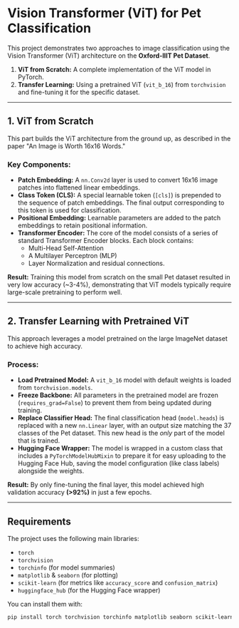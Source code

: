 # Vision Transformer (ViT) for Pet Classification

This project demonstrates two approaches to image classification using the Vision Transformer (ViT) architecture on the **Oxford-IIIT Pet Dataset**.

1.  **ViT from Scratch:** A complete implementation of the ViT model in PyTorch.
2.  **Transfer Learning:** Using a pretrained ViT (`vit_b_16`) from `torchvision` and fine-tuning it for the specific dataset.

-----

## 1\. ViT from Scratch

This part builds the ViT architecture from the ground up, as described in the paper "An Image is Worth 16x16 Words."

### Key Components:

  * **Patch Embedding:** A `nn.Conv2d` layer is used to convert 16x16 image patches into flattened linear embeddings.
  * **Class Token (CLS):** A special learnable token (`[cls]`) is prepended to the sequence of patch embeddings. The final output corresponding to this token is used for classification.
  * **Positional Embedding:** Learnable parameters are added to the patch embeddings to retain positional information.
  * **Transformer Encoder:** The core of the model consists of a series of standard Transformer Encoder blocks. Each block contains:
      * Multi-Head Self-Attention
      * A Multilayer Perceptron (MLP)
      * Layer Normalization and residual connections.

**Result:** Training this model from scratch on the small Pet dataset resulted in very low accuracy (\~3-4%), demonstrating that ViT models typically require large-scale pretraining to perform well.

-----

## 2\. Transfer Learning with Pretrained ViT

This approach leverages a model pretrained on the large ImageNet dataset to achieve high accuracy.

### Process:

  * **Load Pretrained Model:** A `vit_b_16` model with default weights is loaded from `torchvision.models`.
  * **Freeze Backbone:** All parameters in the pretrained model are frozen (`requires_grad=False`) to prevent them from being updated during training.
  * **Replace Classifier Head:** The final classification head (`model.heads`) is replaced with a new `nn.Linear` layer, with an output size matching the 37 classes of the Pet dataset. This new head is the *only* part of the model that is trained.
  * **Hugging Face Wrapper:** The model is wrapped in a custom class that includes a `PyTorchModelHubMixin` to prepare it for easy uploading to the Hugging Face Hub, saving the model configuration (like class labels) alongside the weights.

**Result:** By only fine-tuning the final layer, this model achieved high validation accuracy **(\>92%)** in just a few epochs.

-----

## Requirements

The project uses the following main libraries:

  * `torch`
  * `torchvision`
  * `torchinfo` (for model summaries)
  * `matplotlib` & `seaborn` (for plotting)
  * `scikit-learn` (for metrics like `accuracy_score` and `confusion_matrix`)
  * `huggingface_hub` (for the Hugging Face wrapper)

You can install them with:

```bash
pip install torch torchvision torchinfo matplotlib seaborn scikit-learn huggingface_hub
```
